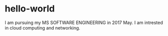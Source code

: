 # hello-world
I am pursuing my MS SOFTWARE ENGINEERING in 2017 May.
I am intrested in cloud computing and networking.
